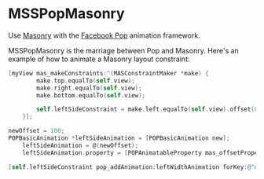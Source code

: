 MSSPopMasonry
===========

Use [Masonry](https://github.com/cloudkite/Masonry/) with the [Facebook Pop](https://github.com/facebook/pop/) animation framework.

MSSPopMasonry is the marriage between Pop and Masonry. Here's an example of how to animate a Masonry layout constraint:

```Objective-C
[myView mas_makeConstraints:^(MASConstraintMaker *make) {
        make.top.equalTo(self.view);
        make.right.equalTo(self.view);
        make.bottom.equalTo(self.view);

        self.leftSideConstraint = make.left.equalTo(self.view).offset(0);
    }];

newOffset = 100;
POPBasicAnimation *leftSideAnimation = [POPBasicAnimation new];
    leftSideAnimation = @(newOffset);
    leftSideAnimation.property = [POPAnimatableProperty mas_offsetProperty];

[self.leftSideConstraint pop_addAnimation:leftWidthAnimation forKey:@"offset"];
```
